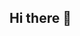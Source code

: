 ## Hi there 👋

<!--
**Tanushree-20-jv/Tanushree-20-jv** is a ✨ _special_ ✨ repository because its `README.md` (this file) appears on your GitHub profile.

Here are some ideas to get you started
# 💫 About Me:
I'm beginner of programming language,and currently I'm studying BE


# 💻 Tech Stack:
![C](https://img.shields.io/badge/c-%2300599C.svg?style=for-the-badge&logo=c&logoColor=white) ![Java](https://img.shields.io/badge/java-%23ED8B00.svg?style=for-the-badge&logo=openjdk&logoColor=white) ![LaTeX](https://img.shields.io/badge/latex-%23008080.svg?style=for-the-badge&logo=latex&logoColor=white) ![Python](https://img.shields.io/badge/python-3670A0?style=for-the-badge&logo=python&logoColor=ffdd54)
# 📊 GitHub Stats:
![](https://github-readme-stats.vercel.app/api?username=Tanushree-20-jv&theme=dark&hide_border=false&include_all_commits=true&count_private=true)<br/>
![](https://nirzak-streak-stats.vercel.app/?user=Tanushree-20-jv&theme=dark&hide_border=false)<br/>
![](https://github-readme-stats.vercel.app/api/top-langs/?username=Tanushree-20-jv&theme=dark&hide_border=false&include_all_commits=true&count_private=true&layout=compact)

### 🔝 Top Contributed Repo
![](https://github-contributor-stats.vercel.app/api?username=Tanushree-20-jv&limit=5&theme=dark&combine_all_yearly_contributions=true)

---
[![](https://visitcount.itsvg.in/api?id=Tanushree-20-jv&icon=0&color=0)](https://visitcount.itsvg.in)

<!-- Proudly created with GPRM ( https://gprm.itsvg.in ) -->
